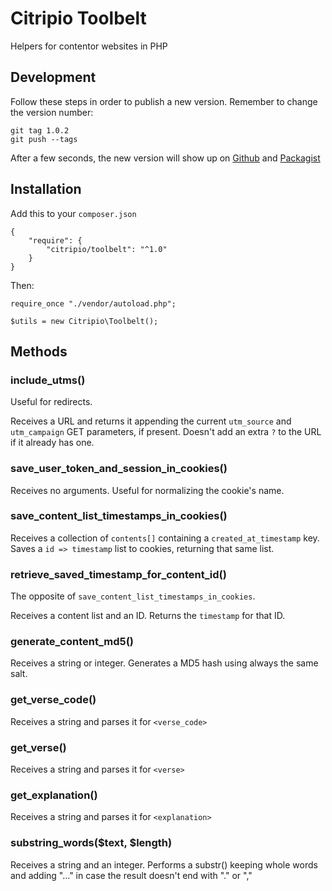 # Citripio Toolbelt

Helpers for contentor websites in PHP

## Development

Follow these steps in order to publish a new version. Remember to change the version number:

```
git tag 1.0.2
git push --tags
```

After a few seconds, the new version will show up on [Github](https://github.com/citripio/toolbelt/releases) and [Packagist](https://packagist.org/packages/citripio/toolbelt)

## Installation

Add this to your `composer.json`

```
{
    "require": {
        "citripio/toolbelt": "^1.0"
    }
}

```

Then:

```
require_once "./vendor/autoload.php";

$utils = new Citripio\Toolbelt();
```

## Methods

### include_utms()

Useful for redirects.

Receives a URL and returns it appending the current `utm_source` and `utm_campaign` GET parameters, if present. Doesn't add an extra `?` to the URL if it already has one.

### save_user_token_and_session_in_cookies()

Receives no arguments. Useful for normalizing the cookie's name.

### save_content_list_timestamps_in_cookies()

Receives a collection of `contents[]` containing a `created_at_timestamp` key. Saves a `id => timestamp` list to cookies, returning that same list.

### retrieve_saved_timestamp_for_content_id()

The opposite of `save_content_list_timestamps_in_cookies`.

Receives a content list and an ID. Returns the `timestamp` for that ID.

### generate_content_md5()

Receives a string or integer. Generates a MD5 hash using always the same salt.

### get_verse_code()

Receives a string and parses it for `<verse_code>`

### get_verse()

Receives a string and parses it for `<verse>`

### get_explanation()

Receives a string and parses it for `<explanation>`

### substring_words($text, $length)

Receives a string and an integer. Performs a substr() keeping whole words and adding "..." in case the result doesn't end with "." or ","